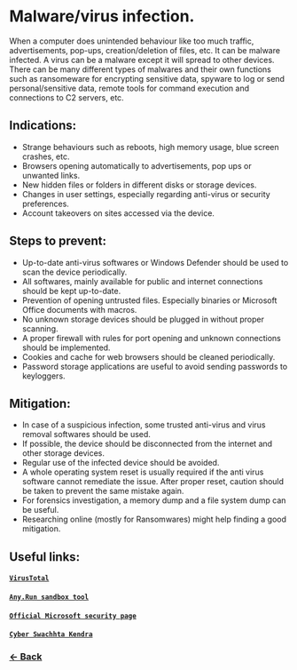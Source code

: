 # Malware/virus infection.
When a computer does unintended behaviour like too much traffic, advertisements, pop-ups, creation/deletion of files, etc. It can be malware infected. A virus can be a malware except it will spread to other devices.
There can be many different types of malwares and their own functions such as ransomeware for encrypting sensitive data, spyware to log or send personal/sensitive data, remote tools for command execution and connections to C2 servers, etc.

## Indications:
- Strange behaviours such as reboots, high memory usage, blue screen crashes, etc.
- Browsers opening automatically to advertisements, pop ups or unwanted links.
- New hidden files or folders in different disks or storage devices.
- Changes in user settings, especially regarding anti-virus or security preferences.
- Account takeovers on sites accessed via the device.

## Steps to prevent:
- Up-to-date anti-virus softwares or Windows Defender should be used to scan the device periodically.
- All softwares, mainly available for public and internet connections should be kept up-to-date.
- Prevention of opening untrusted files. Especially binaries or Microsoft Office documents with macros.
- No unknown storage devices should be plugged in without proper scanning.
- A proper firewall with rules for port opening and unknown connections should be implemented.
- Cookies and cache for web browsers should be cleaned periodically.
- Password storage applications are useful to avoid sending passwords to keyloggers.

## Mitigation:
- In case of a suspicious infection, some trusted anti-virus and virus removal softwares should be used.
- If possible, the device should be disconnected from the internet and other storage devices.
- Regular use of the infected device should be avoided.
- A whole operating system reset is usually required if the anti virus software cannot remediate the issue. After proper reset, caution should be taken to prevent the same mistake again.
- For forensics investigation, a memory dump and a file system dump can be useful.
- Researching online (mostly for Ransomwares) might help finding a good mitigation.

## Useful links:
#### [`VirusTotal`](https://www.virustotal.com/gui/)
#### [`Any.Run sandbox tool`](https://any.run/)
#### [`Official Microsoft security page`](https://www.microsoft.com/en-in/windows/comprehensive-security)
#### [`Cyber Swachhta Kendra`](https://www.cyberswachhtakendra.gov.in/)

### [← Back](index.md)
